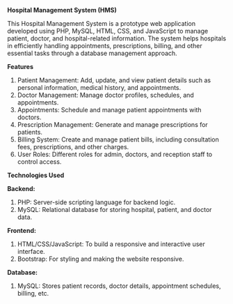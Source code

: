 **Hospital Management System (HMS)**

This Hospital Management System is a prototype web application developed using PHP, MySQL, HTML, CSS, and JavaScript to manage patient, doctor, and hospital-related information. The system helps hospitals in efficiently handling appointments, prescriptions, billing, and other essential tasks through a database management approach.

**Features**
1. Patient Management: Add, update, and view patient details such as personal information, medical history, and appointments.
2. Doctor Management: Manage doctor profiles, schedules, and appointments.
3. Appointments: Schedule and manage patient appointments with doctors.
4. Prescription Management: Generate and manage prescriptions for patients.
5. Billing System: Create and manage patient bills, including consultation fees, prescriptions, and other charges.
6. User Roles: Different roles for admin, doctors, and reception staff to control access.

**Technologies Used**

**Backend:**
1. PHP: Server-side scripting language for backend logic.
2. MySQL: Relational database for storing hospital, patient, and doctor data.

**Frontend:**
1. HTML/CSS/JavaScript: To build a responsive and interactive user interface.
2. Bootstrap: For styling and making the website responsive.

**Database:**
1. MySQL: Stores patient records, doctor details, appointment schedules, billing, etc.
